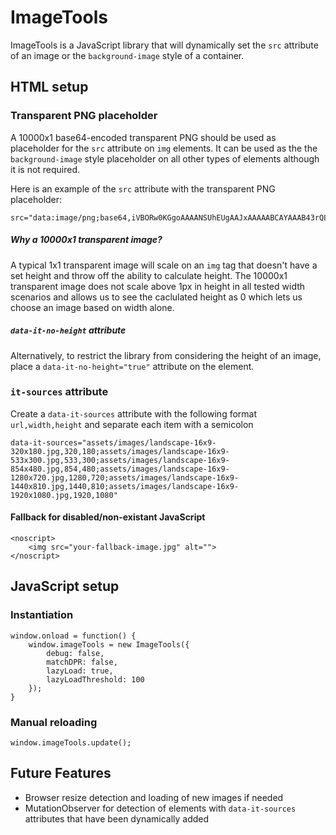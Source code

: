 # ImageTools
ImageTools is a JavaScript library that will dynamically set the `src` attribute of an image or the `background-image` style of a container.

## HTML setup
### Transparent PNG placeholder
A 10000x1 base64-encoded transparent PNG should be used as placeholder for the `src` attribute on `img` elements. It can be used as the the `background-image` style placeholder on all other types of elements although it is not required.

Here is an example of the `src` attribute with the transparent PNG placeholder:

```
src="data:image/png;base64,iVBORw0KGgoAAAANSUhEUgAAJxAAAAABCAYAAAB43rQLAAAAQElEQVR42u3BAQ0AAAgDoJvc6HczBzBNNgAAAAAAAAAAAAAAAAAAAAAAAAAAAAAAAAAAAAAAAAAAAAAAAAAAwDtsOwGAKz8gLwAAAABJRU5ErkJggg=="
```

##### Why a 10000x1 transparent image?
A typical 1x1 transparent image will scale on an `img` tag that doesn't have a set height and throw off the ability to calculate height. The 10000x1 transparent image does not scale above 1px in height in all tested width scenarios and allows us to see the caclulated height as 0 which lets us choose an image based on width alone.

##### `data-it-no-height` attribute
Alternatively, to restrict the library from considering the height of an image, place a `data-it-no-height="true"` attribute on the element.

### `it-sources` attribute
Create a `data-it-sources` attribute with the following format `url,width,height` and separate each item with a semicolon

```
data-it-sources="assets/images/landscape-16x9-320x180.jpg,320,180;assets/images/landscape-16x9-533x300.jpg,533,300;assets/images/landscape-16x9-854x480.jpg,854,480;assets/images/landscape-16x9-1280x720.jpg,1280,720;assets/images/landscape-16x9-1440x810.jpg,1440,810;assets/images/landscape-16x9-1920x1080.jpg,1920,1080"
```

#### Fallback for disabled/non-existant JavaScript
```
<noscript>
	<img src="your-fallback-image.jpg" alt="">
</noscript>
```

## JavaScript setup
### Instantiation
```
window.onload = function() {
    window.imageTools = new ImageTools({
        debug: false,
        matchDPR: false,
        lazyLoad: true,
        lazyLoadThreshold: 100
    });
}
```

### Manual reloading
```
window.imageTools.update();
```

## Future Features
* Browser resize detection and loading of new images if needed
* MutationObserver for detection of elements with `data-it-sources` attributes that have been dynamically added